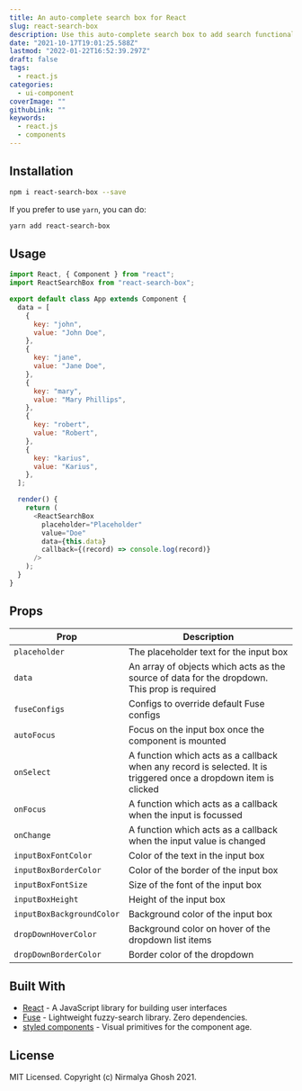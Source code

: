 ```yaml
---
title: An auto-complete search box for React
slug: react-search-box
description: Use this auto-complete search box to add search functionality to your application.
date: "2021-10-17T19:01:25.588Z"
lastmod: "2022-01-22T16:52:39.297Z"
draft: false
tags:
  - react.js
categories:
  - ui-component
coverImage: ""
githubLink: ""
keywords:
  - react.js
  - components
---
```


<Jumbotron
  description="An auto-complete search box for React"
  githubLink="https://github.com/ghoshnirmalya/react-search-box"
  demoLink="https://codesandbox.io/s/react-search-box-example-cra-17ml6"
/>

## Installation

```bash
npm i react-search-box --save
```

If you prefer to use `yarn`, you can do:

```bash
yarn add react-search-box
```

## Usage

```js
import React, { Component } from "react";
import ReactSearchBox from "react-search-box";

export default class App extends Component {
  data = [
    {
      key: "john",
      value: "John Doe",
    },
    {
      key: "jane",
      value: "Jane Doe",
    },
    {
      key: "mary",
      value: "Mary Phillips",
    },
    {
      key: "robert",
      value: "Robert",
    },
    {
      key: "karius",
      value: "Karius",
    },
  ];

  render() {
    return (
      <ReactSearchBox
        placeholder="Placeholder"
        value="Doe"
        data={this.data}
        callback={(record) => console.log(record)}
      />
    );
  }
}
```

## Props

| Prop                      | Description                                                                                                      |
| ------------------------- | ---------------------------------------------------------------------------------------------------------------- |
| `placeholder`             | The placeholder text for the input box                                                                           |
| `data`                    | An array of objects which acts as the source of data for the dropdown. This prop is required                     |
| `fuseConfigs`             | Configs to override default Fuse configs                                                                         |
| `autoFocus`               | Focus on the input box once the component is mounted                                                             |
| `onSelect`                | A function which acts as a callback when any record is selected. It is triggered once a dropdown item is clicked |
| `onFocus`                 | A function which acts as a callback when the input is focussed                                                   |
| `onChange`                | A function which acts as a callback when the input value is changed                                              |
| `inputBoxFontColor`       | Color of the text in the input box                                                                               |
| `inputBoxBorderColor`     | Color of the border of the input box                                                                             |
| `inputBoxFontSize`        | Size of the font of the input box                                                                                |
| `inputBoxHeight`          | Height of the input box                                                                                          |
| `inputBoxBackgroundColor` | Background color of the input box                                                                                |
| `dropDownHoverColor`      | Background color on hover of the dropdown list items                                                             |
| `dropDownBorderColor`     | Border color of the dropdown                                                                                     |

## Built With

- [React](https://reactjs.org/) - A JavaScript library for building user interfaces
- [Fuse](http://fusejs.io/) - Lightweight fuzzy-search library. Zero dependencies.
- [styled components](https://www.styled-components.com/) - Visual primitives for the component age.

## License

MIT Licensed. Copyright (c) Nirmalya Ghosh 2021.
